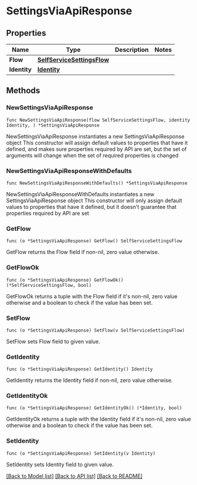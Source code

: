 # SettingsViaApiResponse

## Properties

Name | Type | Description | Notes
------------ | ------------- | ------------- | -------------
**Flow** | [**SelfServiceSettingsFlow**](SelfServiceSettingsFlow.md) |  | 
**Identity** | [**Identity**](Identity.md) |  | 

## Methods

### NewSettingsViaApiResponse

`func NewSettingsViaApiResponse(flow SelfServiceSettingsFlow, identity Identity, ) *SettingsViaApiResponse`

NewSettingsViaApiResponse instantiates a new SettingsViaApiResponse object
This constructor will assign default values to properties that have it defined,
and makes sure properties required by API are set, but the set of arguments
will change when the set of required properties is changed

### NewSettingsViaApiResponseWithDefaults

`func NewSettingsViaApiResponseWithDefaults() *SettingsViaApiResponse`

NewSettingsViaApiResponseWithDefaults instantiates a new SettingsViaApiResponse object
This constructor will only assign default values to properties that have it defined,
but it doesn't guarantee that properties required by API are set

### GetFlow

`func (o *SettingsViaApiResponse) GetFlow() SelfServiceSettingsFlow`

GetFlow returns the Flow field if non-nil, zero value otherwise.

### GetFlowOk

`func (o *SettingsViaApiResponse) GetFlowOk() (*SelfServiceSettingsFlow, bool)`

GetFlowOk returns a tuple with the Flow field if it's non-nil, zero value otherwise
and a boolean to check if the value has been set.

### SetFlow

`func (o *SettingsViaApiResponse) SetFlow(v SelfServiceSettingsFlow)`

SetFlow sets Flow field to given value.


### GetIdentity

`func (o *SettingsViaApiResponse) GetIdentity() Identity`

GetIdentity returns the Identity field if non-nil, zero value otherwise.

### GetIdentityOk

`func (o *SettingsViaApiResponse) GetIdentityOk() (*Identity, bool)`

GetIdentityOk returns a tuple with the Identity field if it's non-nil, zero value otherwise
and a boolean to check if the value has been set.

### SetIdentity

`func (o *SettingsViaApiResponse) SetIdentity(v Identity)`

SetIdentity sets Identity field to given value.



[[Back to Model list]](../README.md#documentation-for-models) [[Back to API list]](../README.md#documentation-for-api-endpoints) [[Back to README]](../README.md)


